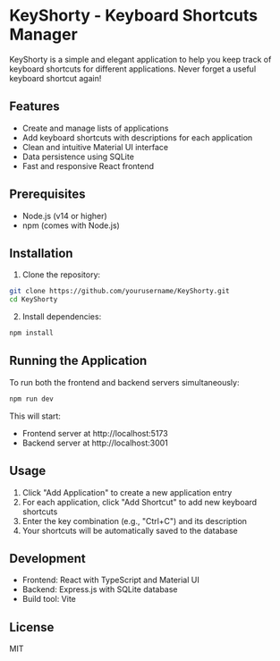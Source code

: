 # KeyShorty - Keyboard Shortcuts Manager

KeyShorty is a simple and elegant application to help you keep track of keyboard shortcuts for different applications. Never forget a useful keyboard shortcut again!

## Features

- Create and manage lists of applications
- Add keyboard shortcuts with descriptions for each application
- Clean and intuitive Material UI interface
- Data persistence using SQLite
- Fast and responsive React frontend

## Prerequisites

- Node.js (v14 or higher)
- npm (comes with Node.js)

## Installation

1. Clone the repository:
```bash
git clone https://github.com/yourusername/KeyShorty.git
cd KeyShorty
```

2. Install dependencies:
```bash
npm install
```

## Running the Application

To run both the frontend and backend servers simultaneously:

```bash
npm run dev
```

This will start:
- Frontend server at http://localhost:5173
- Backend server at http://localhost:3001

## Usage

1. Click "Add Application" to create a new application entry
2. For each application, click "Add Shortcut" to add new keyboard shortcuts
3. Enter the key combination (e.g., "Ctrl+C") and its description
4. Your shortcuts will be automatically saved to the database

## Development

- Frontend: React with TypeScript and Material UI
- Backend: Express.js with SQLite database
- Build tool: Vite

## License

MIT
